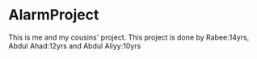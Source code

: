 # AlarmProject
This is me and my cousins' project.
This project is done by Rabee:14yrs, Abdul Ahad:12yrs and Abdul Aliyy:10yrs
